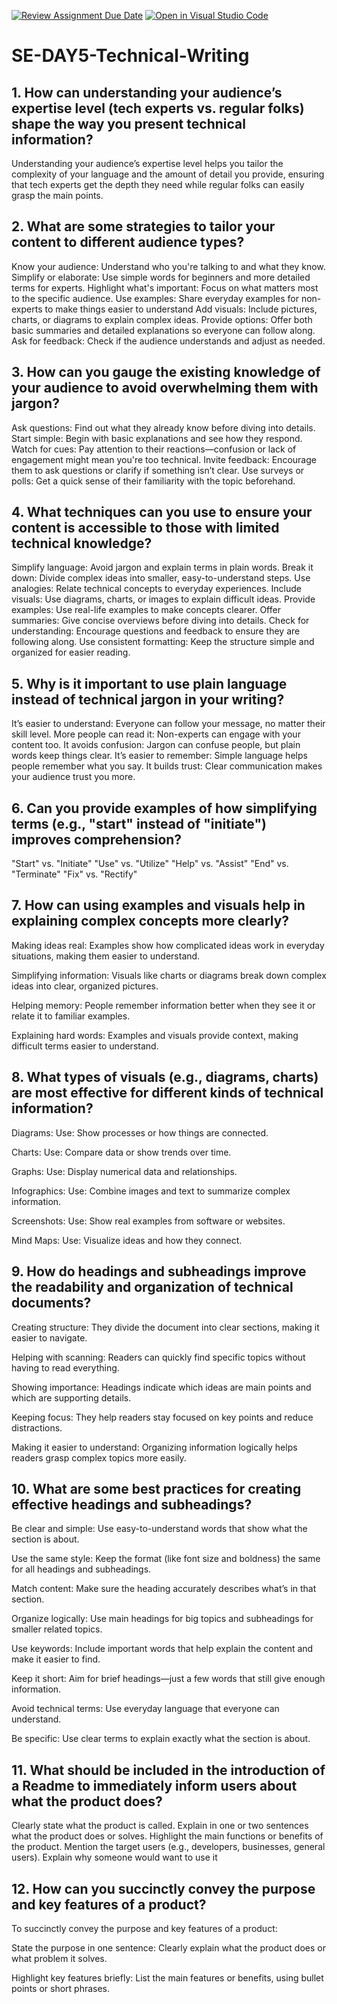 [![Review Assignment Due Date](https://classroom.github.com/assets/deadline-readme-button-22041afd0340ce965d47ae6ef1cefeee28c7c493a6346c4f15d667ab976d596c.svg)](https://classroom.github.com/a/zsAR-pyY)
[![Open in Visual Studio Code](https://classroom.github.com/assets/open-in-vscode-2e0aaae1b6195c2367325f4f02e2d04e9abb55f0b24a779b69b11b9e10269abc.svg)](https://classroom.github.com/online_ide?assignment_repo_id=16472669&assignment_repo_type=AssignmentRepo)
# SE-DAY5-Technical-Writing
## 1. How can understanding your audience’s expertise level (tech experts vs. regular folks) shape the way you present technical information?
Understanding your audience’s expertise level helps you tailor the complexity of your language and the amount of detail you provide, ensuring that tech experts get the depth they need while regular folks can easily grasp the main points.

## 2. What are some strategies to tailor your content to different audience types?
Know your audience: Understand who you're talking to and what they know.
Simplify or elaborate: Use simple words for beginners and more detailed terms for experts.
Highlight what's important: Focus on what matters most to the specific audience.
Use examples: Share everyday examples for non-experts to make things easier to understand
Add visuals: Include pictures, charts, or diagrams to explain complex ideas.
Provide options: Offer both basic summaries and detailed explanations so everyone can follow along.
Ask for feedback: Check if the audience understands and adjust as needed.

## 3. How can you gauge the existing knowledge of your audience to avoid overwhelming them with jargon?
Ask questions: Find out what they already know before diving into details.
Start simple: Begin with basic explanations and see how they respond.
Watch for cues: Pay attention to their reactions—confusion or lack of engagement might mean you're too technical.
Invite feedback: Encourage them to ask questions or clarify if something isn’t clear.
Use surveys or polls: Get a quick sense of their familiarity with the topic beforehand.

## 4. What techniques can you use to ensure your content is accessible to those with limited technical knowledge?

Simplify language: Avoid jargon and explain terms in plain words.
Break it down: Divide complex ideas into smaller, easy-to-understand steps.
Use analogies: Relate technical concepts to everyday experiences.
Include visuals: Use diagrams, charts, or images to explain difficult ideas.
Provide examples: Use real-life examples to make concepts clearer.
Offer summaries: Give concise overviews before diving into details.
Check for understanding: Encourage questions and feedback to ensure they are following along.
Use consistent formatting: Keep the structure simple and organized for easier reading.

## 5. Why is it important to use plain language instead of technical jargon in your writing?
It’s easier to understand: Everyone can follow your message, no matter their skill level.
More people can read it: Non-experts can engage with your content too.
It avoids confusion: Jargon can confuse people, but plain words keep things clear.
It’s easier to remember: Simple language helps people remember what you say.
It builds trust: Clear communication makes your audience trust you more.

## 6. Can you provide examples of how simplifying terms (e.g., "start" instead of "initiate") improves comprehension?
"Start" vs. "Initiate"
"Use" vs. "Utilize"
"Help" vs. "Assist"
"End" vs. "Terminate"
"Fix" vs. "Rectify"

## 7. How can using examples and visuals help in explaining complex concepts more clearly?
Making ideas real: Examples show how complicated ideas work in everyday situations, making them easier to understand.

Simplifying information: Visuals like charts or diagrams break down complex ideas into clear, organized pictures.

Helping memory: People remember information better when they see it or relate it to familiar examples.

Explaining hard words: Examples and visuals provide context, making difficult terms easier to understand.

## 8. What types of visuals (e.g., diagrams, charts) are most effective for different kinds of technical information?
Diagrams:
Use: Show processes or how things are connected.

Charts:
Use: Compare data or show trends over time.


Graphs:
Use: Display numerical data and relationships.

Infographics:
Use: Combine images and text to summarize complex information.


Screenshots:
Use: Show real examples from software or websites.

Mind Maps:
Use: Visualize ideas and how they connect.


## 9. How do headings and subheadings improve the readability and organization of technical documents?
Creating structure: They divide the document into clear sections, making it easier to navigate.

Helping with scanning: Readers can quickly find specific topics without having to read everything.

Showing importance: Headings indicate which ideas are main points and which are supporting details.

Keeping focus: They help readers stay focused on key points and reduce distractions.

Making it easier to understand: Organizing information logically helps readers grasp complex topics more easily.
## 10. What are some best practices for creating effective headings and subheadings?
Be clear and simple: Use easy-to-understand words that show what the section is about.

Use the same style: Keep the format (like font size and boldness) the same for all headings and subheadings.

Match content: Make sure the heading accurately describes what’s in that section.

Organize logically: Use main headings for big topics and subheadings for smaller related topics.

Use keywords: Include important words that help explain the content and make it easier to find.

Keep it short: Aim for brief headings—just a few words that still give enough information.

Avoid technical terms: Use everyday language that everyone can understand.

Be specific: Use clear terms to explain exactly what the section is about.
## 11. What should be included in the introduction of a Readme to immediately inform users about what the product does?
 Clearly state what the product is called.
 Explain in one or two sentences what the product does or solves.
 Highlight the main functions or benefits of the product.
 Mention the target users (e.g., developers, businesses, general users).
 Explain why someone would want to use it
## 12. How can you succinctly convey the purpose and key features of a product?
To succinctly convey the purpose and key features of a product:

State the purpose in one sentence: Clearly explain what the product does or what problem it solves.


Highlight key features briefly: List the main features or benefits, using bullet points or short phrases.

